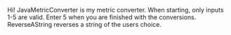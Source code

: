 Hi! JavaMetricConverter is my metric converter. When starting, only inputs 1-5 are valid. Enter 5 when you are finished with the conversions.
ReverseAString reverses a string of the users choice.
